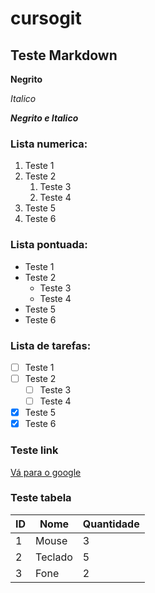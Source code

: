 # cursogit

## Teste Markdown
 
**Negrito**

*Italico*

__*Negrito e Italico*__

### Lista numerica:

1. Teste 1
1. Teste 2
    1. Teste 3
    1. Teste 4
8. Teste 5
6. Teste 6

### Lista pontuada:

* Teste 1
* Teste 2
    * Teste 3
    * Teste 4
* Teste 5
* Teste 6

### Lista de tarefas:

- [ ] Teste 1
- [ ] Teste 2
    - [ ] Teste 3
    - [ ] Teste 4
- [x] Teste 5
- [x] Teste 6

### Teste link

[Vá para o google](https://google.com)

### Teste tabela

ID | Nome | Quantidade
---|---|---
1 | Mouse | 3
2 | Teclado | 5
3 | Fone | 2